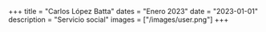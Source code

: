 +++
title = "Carlos López Batta"
dates = "Enero 2023"
date = "2023-01-01"
description = "Servicio social"
images = ["/images/user.png"]
+++
